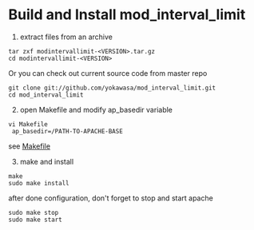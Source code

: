 # Build and Install mod\_interval\_limit #

1) extract files from an archive
```
tar zxf modintervallimit-<VERSION>.tar.gz
cd modintervallimit-<VERSION>
```
Or you can check out current source code from master repo
```
git clone git://github.com/yokawasa/mod_interval_limit.git
cd mod_interval_limit
```

2) open Makefile and modify ap\_basedir variable
```
vi Makefile
 ap_basedir=/PATH-TO-APACHE-BASE
```
see [Makefile](http://github.com/yokawasa/mod_interval_limit/blob/master/Makefile)

3) make and install
```
make
sudo make install
```
after done configuration, don't forget to stop and start apache
```
sudo make stop 
sudo make start
```